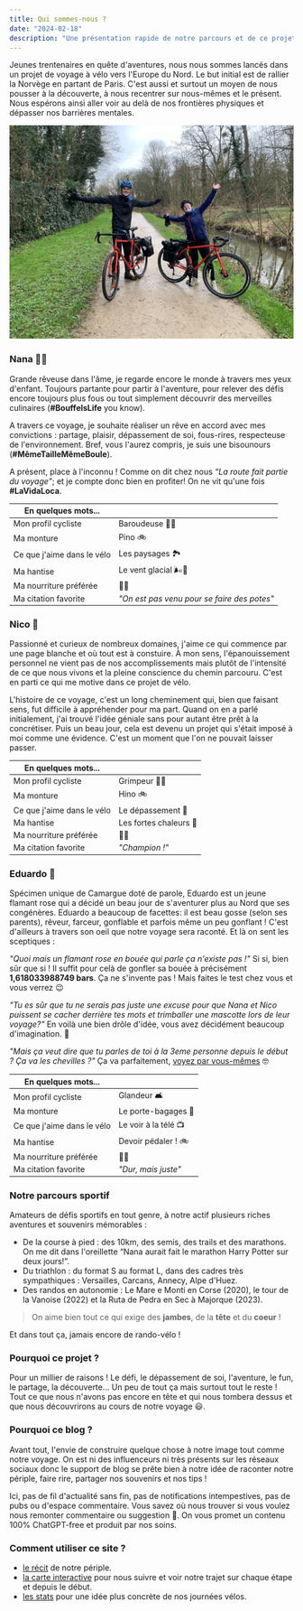 ```yaml
---
title: Qui sommes-nous ?
date: "2024-02-18"
description: "Une présentation rapide de notre parcours et de ce projet !"
---
```


Jeunes trentenaires en quête d'aventures, nous nous sommes lancés dans un projet de voyage à vélo vers l'Europe du Nord. Le but initial est de rallier la Norvège en partant de Paris. C'est aussi et surtout un moyen de nous pousser à la découverte, à nous recentrer sur nous-mêmes et le présent. Nous espérons ainsi aller voir au delà de nos frontières physiques et dépasser nos barrières mentales.

![Flamingo Riders](velos.jpg)

### Nana 🚴‍♀️

Grande rêveuse dans l'âme, je regarde encore le monde à travers mes
yeux d'enfant. Toujours partante pour partir à l'aventure, pour
relever des défis encore toujours plus fous ou tout simplement
découvrir des merveilles culinaires (**#BouffeIsLife** you know).

A travers ce voyage, je souhaite réaliser un rêve en accord avec mes
convictions : partage, plaisir, dépassement de soi, fous-rires,
respecteuse de l'environnement. Bref, vous l'aurez compris, je suis
une bisounours (**#MêmeTailleMêmeBoule**).

A présent, place à l'inconnu ! Comme on dit chez nous _“La route fait partie du voyage”_; et je compte donc bien en profiter! On ne vit qu'une fois **#LaVidaLoca**.

| En quelques mots...        |                                             |
| -------------------------- | ------------------------------------------- |
| Mon profil cycliste        | Baroudeuse 🏃‍♀️                               |
| Ma monture                 | Pino 🚲                                     |
| Ce que j'aime dans le vélo | Les paysages 🏞️                             |
| Ma hantise                 | Le vent glacial 🌬️🥶                        |
| Ma nourriture préférée     | 🍦🍰                                        |
| Ma citation favorite       | _"On est pas venu pour se faire des potes"_ |

### Nico 🚴

Passionné et curieux de nombreux domaines, j'aime ce qui commence par une page blanche et où tout est à constuire. À mon sens, l'épanouissement personnel ne vient pas de nos accomplissements mais plutôt de l'intensité de ce que nous vivons et la pleine conscience du chemin parcouru. C'est en parti ce qui me motive dans ce projet de vélo.

L'histoire de ce voyage, c'est un long cheminement qui, bien que faisant sens, fut difficile à appréhender pour ma part. Quand on en a parlé initialement, j'ai trouvé l'idée géniale sans pour autant être prêt à la concrétiser. Puis un beau jour, cela est devenu un projet qui s'était imposé à moi comme une évidence. C'est un moment que l'on ne pouvait laisser passer.

| En quelques mots...        |                        |
| -------------------------- | ---------------------- |
| Mon profil cycliste        | Grimpeur 🚵🏽            |
| Ma monture                 | Hino 🚲                |
| Ce que j'aime dans le vélo | Le dépassement 💪      |
| Ma hantise                 | Les fortes chaleurs 🥵 |
| Ma nourriture préférée     | 🍝🍕                   |
| Ma citation favorite       | _"Champion !"_         |

### Eduardo 🦩

Spécimen unique de Camargue doté de parole, Eduardo est un jeune flamant rose qui a décidé un beau jour de s'aventurer plus au Nord que ses congénères. Eduardo a beaucoup de facettes: il est beau gosse (selon ses parents), rêveur, farceur, gonflable et parfois même un peu gonflant ! C'est d'ailleurs à travers son oeil que notre voyage sera raconté. Et là on sent les sceptiques :

_"Quoi mais un flamant rose en bouée qui parle ça n'existe pas !"_ Si si, bien sûr que si ! Il suffit pour celà de gonfler sa bouée à précisément **1,618033988749 bars**. Ça ne s'invente pas ! Mais faites le test chez vous et vous verrez 😉

_"Tu es sûr que tu ne serais pas juste une excuse pour que Nana et Nico puissent se cacher derrière tes mots et trimballer une mascotte lors de leur voyage?"_ En voilà une bien drôle d'idée, vous avez décidément beaucoup d'imagination. 🤨

_"Mais ça veut dire que tu parles de toi à la 3eme personne depuis le début ? Ça va les chevilles ?"_ Ça va parfaitement, [voyez par vous-mêmes](https://www.slate.fr/story/146073/flamands-roses-stables-jambe) 🤓

| En quelques mots...        |                      |
| -------------------------- | -------------------- |
| Mon profil cycliste        | Glandeur 🛋️          |
| Ma monture                 | Le porte-bagages 🛄  |
| Ce que j'aime dans le vélo | Le voir à la télé 📺 |
| Ma hantise                 | Devoir pédaler ! 🚲  |
| Ma nourriture préférée     | 🦐🍤                 |
| Ma citation favorite       | _"Dur, mais juste"_  |

### Notre parcours sportif

Amateurs de défis sportifs en tout genre, à notre actif plusieurs riches aventures et souvenirs mémorables :

- De la course à pied : des 10km, des semis, des trails et des marathons. On me dit dans l'oreillette “Nana aurait fait le marathon Harry Potter sur deux jours!”.
- Du triathlon : du format S au format L, dans des cadres très sympathiques : Versailles, Carcans, Annecy, Alpe d'Huez.
- Des randos en autonomie : Le Mare e Monti en Corse (2020), le tour de la Vanoise (2022) et la Ruta de Pedra en Sec à Majorque (2023).

> On aime bien tout ce qui exige des **jambes**, de la **tête** et du **coeur** !

Et dans tout ça, jamais encore de rando-vélo !

### Pourquoi ce projet ?

Pour un millier de raisons ! Le défi, le dépassement de soi, l'aventure, le fun, le partage, la découverte… Un peu de tout ça mais surtout tout le reste ! Tout ce que nous n'avons pas encore en tête et qui nous tombera dessus et que nous découvrirons au cours de notre voyage 😃.

### Pourquoi ce blog ?

Avant tout, l'envie de construire quelque chose à notre image tout comme notre voyage. On est ni des influenceurs ni très présents sur les réseaux sociaux donc le support de blog se prête bien à notre idée de raconter notre périple, faire rire, partager nos souvenirs et nos tips !

Ici, pas de fil d'actualité sans fin, pas de notifications intempestives, pas de pubs ou d'espace commentaire. Vous savez où nous trouver si vous voulez nous remonter commentaire ou suggestion 🤗. On vous promet un contenu 100% ChatGPT-free et produit par nos soins.

### Comment utiliser ce site ?

- [le récit](https://flamingoriders.github.io) de notre périple.
- [la carte interactive](https://flamingoriders.github.io/maps) pour nous suivre et voir notre trajet sur chaque étape et depuis le début.
- [les stats](https://flamingoriders.github.io/stats) pour une idée plus concrète de nos journées vélos.

